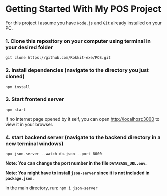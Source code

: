 # Getting Started With My POS Project

For this project i assume you have `Node.js` and `Git` already installed on your PC.

### 1. Clone this repository on your computer using terminal in your desired folder
        
`git clone https://github.com/Rokkit-exe/POS.git`
        
### 2. Install dependencies (navigate to the directory you just cloned)

`npm install`

### 3. Start frontend server

`npm start`

If no internet page opened by it self, you can open [http://localhost:3000](http://localhost:3000) to view it in your browser.

### 4. start backend server (navigate to the backend directory in a new terminal windows)

`npx json-server --watch db.json --port 8000`

**Note: You can change the port number in the file `DATABASE_URL.env`.**

**Note: You might have to install `json-server` since it is not included in `package.json`.**

in the main directory, run: `npm i json-server`
